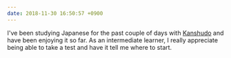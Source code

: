 ```yaml
---
date: 2018-11-30 16:50:57 +0900
---
```

I've been studying Japanese for the past couple of days with [Kanshudo](https://www.kanshudo.com/) and have been enjoying it so far. As an intermediate learner, I really appreciate being able to take a test and have it tell me where to start.
